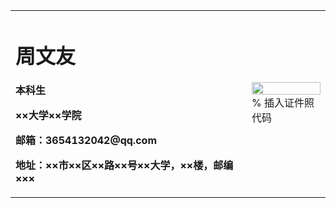 <table border="0">
  <tr>
    <td width="75%">
      <h1>周文友</h1>
      <p><b>本科生</b></p>
      <p><b>××大学××学院</b></p>
      <p><b>邮箱：3654132042@qq.com</b></p>
      <p><b>地址：××市××区××路××号××大学，××楼，邮编×××</b></p>
    </td>
    <td width="25%">
      <img src="/zhengjianzhao.jpg" width="100%">      % 插入证件照代码
    </td>
  </tr>
</table>
